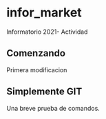 # infor_market
Informatorio 2021- Actividad

## Comenzando
Primera modificacion

## Simplemente GIT
Una breve prueba de comandos.